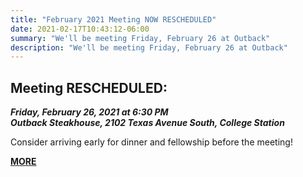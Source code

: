 ```yaml
---
title: "February 2021 Meeting NOW RESCHEDULED"
date: 2021-02-17T10:43:12-06:00
summary: "We'll be meeting Friday, February 26 at Outback"
description: "We'll be meeting Friday, February 26 at Outback"
---
```


## Meeting RESCHEDULED:

**_<strong><span class="hilite">Friday, February 26, 2021</span></strong> at 6:30 PM_**  
**_Outback Steakhouse, 2102 Texas Avenue South, College Station_**  

Consider arriving early for dinner and fellowship before the meeting!  
 
**[MORE](https://www.bcsteaparty.com/post/2021-feb-martin-tortabu/)**  
